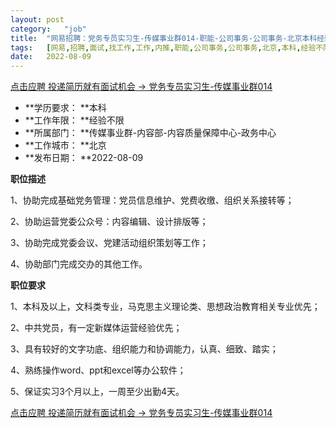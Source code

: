 ```yaml
---
layout:	post
category:	"job"
title:	"网易招聘：党务专员实习生-传媒事业群014-职能-公司事务-公司事务-北京本科经验不限"
tags:	[网易,招聘,面试,找工作,工作,内推,职能,公司事务,公司事务,北京,本科,经验不限]
date:	2022-08-09
---
```


[点击应聘 投递简历就有面试机会 ->  党务专员实习生-传媒事业群014](http://mobile.bole.netease.com/bole/boleDetail?id=42223&employeeId=346f03c3cda5f04c&key=all)



- **学历要求： **本科
- **工作年限： **经验不限
- **所属部门： **传媒事业群-内容部-内容质量保障中心-政务中心
- **工作城市： **北京
- **发布日期： **2022-08-09



**职位描述**

1、协助完成基础党务管理：党员信息维护、党费收缴、组织关系接转等；

2、协助运营党委公众号：内容编辑、设计排版等；

3、协助完成党委会议、党建活动组织策划等工作；

4、协助部门完成交办的其他工作。



**职位要求**

1、本科及以上，文科类专业，马克思主义理论类、思想政治教育相关专业优先；

2、中共党员，有一定新媒体运营经验优先；

3、具有较好的文字功底、组织能力和协调能力，认真、细致、踏实；

4、熟练操作word、ppt和excel等办公软件；

5、保证实习3个月以上，一周至少出勤4天。



[点击应聘 投递简历就有面试机会 ->  党务专员实习生-传媒事业群014](http://mobile.bole.netease.com/bole/boleDetail?id=42223&employeeId=346f03c3cda5f04c&key=all)